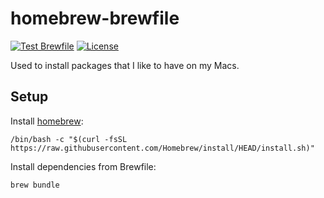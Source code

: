# homebrew-brewfile

[![Test Brewfile](https://github.com/xautjzd/homebrew-brewfile/actions/workflows/test.yml/badge.svg)](https://github.com/xautjzd/homebrew-brewfile/actions/workflows/test.yml)
[![License](http://img.shields.io/:license-mit-blue.svg)](https://github.com/xautjzd/homebrew-brewfile/blob/main/LICENSE)

Used to install packages that I like to have on my Macs.

## Setup

Install [homebrew](https://brew.sh/):

```
/bin/bash -c "$(curl -fsSL https://raw.githubusercontent.com/Homebrew/install/HEAD/install.sh)"
```

Install dependencies from Brewfile:

```
brew bundle
``````
